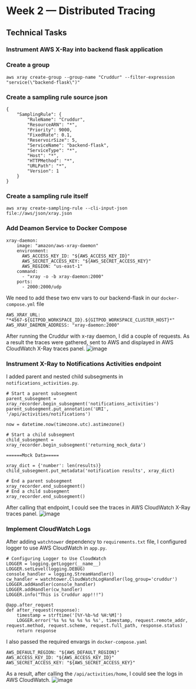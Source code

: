 # Week 2 — Distributed Tracing

## Technical Tasks

### Instrument AWS X-Ray into backend flask application

### Create a group
```
aws xray create-group --group-name "Cruddur" --filter-expression "service(\"backend-flask\")"
```

### Create a sampling rule source json
```
{
    "SamplingRule": {
        "RuleName": "Cruddur",
        "ResourceARN": "*",
        "Priority": 9000,
        "FixedRate": 0.1,
        "ReservoirSize": 5,
        "ServiceName": "backend-flask",
        "ServiceType": "*",
        "Host": "*",
        "HTTPMethod": "*",
        "URLPath": "*",
        "Version": 1
    }
}
```

### Create a sampling rule itself
```
aws xray create-sampling-rule --cli-input-json file://aws/json/xray.json
```

### Add Deamon Service to Docker Compose
```
xray-daemon:
    image: "amazon/aws-xray-daemon"
    environment:
      AWS_ACCESS_KEY_ID: "${AWS_ACCESS_KEY_ID}"
      AWS_SECRET_ACCESS_KEY: "${AWS_SECRET_ACCESS_KEY}"
      AWS_REGION: "us-east-1"
    command:
      - "xray -o -b xray-daemon:2000"
    ports:
      - 2000:2000/udp
```

We need to add these two env vars to our backend-flask in our `docker-compose.yml` file

```
AWS_XRAY_URL: "*4567-${GITPOD_WORKSPACE_ID}.${GITPOD_WORKSPACE_CLUSTER_HOST}*"
AWS_XRAY_DAEMON_ADDRESS: "xray-daemon:2000"
```
After running the Cruddur with x-ray daemon, I did a couple of requests. As a result the traces were gathered, sent to AWS and displayed in AWS CloudWatch X-Ray traces panel.
![image](https://user-images.githubusercontent.com/25799157/223406004-e2923dfa-2b40-4408-809e-a8867cf9aed1.png)

### Instrument X-Ray to Notifications Activities endpoint
I added parent and nested child subsegments in `notifications_activities.py`.

```
# Start a parent subsegment
parent_subsegment = xray_recorder.begin_subsegment('notifications_activities')
parent_subsegment.put_annotation('URI', '/api/activities/notifications')

now = datetime.now(timezone.utc).astimezone()

# Start a child subsegment
child_subsegment = xray_recorder.begin_subsegment('returning_mock_data')

======Mock Data=====

xray_dict = {'number': len(results)}
child_subsegment.put_metadata('notification results', xray_dict)

# End a parent subsegment
xray_recorder.end_subsegment()
# End a child subsegment
xray_recorder.end_subsegment()
```

After calling that endpoint, I could see the traces in AWS CloudWatch X-Ray traces panel.
![image](https://user-images.githubusercontent.com/25799157/223445566-58252aa9-b70d-41e3-8d64-61643529f104.png)

### Implement CloudWatch Logs
After adding `watchtower` dependency to `requirements.txt` file, I configured logger to use AWS CloudWatch in `app.py`.

```
# Configuring Logger to Use CloudWatch
LOGGER = logging.getLogger(__name__)
LOGGER.setLevel(logging.DEBUG)
console_handler = logging.StreamHandler()
cw_handler = watchtower.CloudWatchLogHandler(log_group='cruddur')
LOGGER.addHandler(console_handler)
LOGGER.addHandler(cw_handler)
LOGGER.info("This is Cruddur app!!!")
```
```
@app.after_request
def after_request(response):
    timestamp = strftime('[%Y-%b-%d %H:%M]')
    LOGGER.error('%s %s %s %s %s %s', timestamp, request.remote_addr, request.method, request.scheme, request.full_path, response.status)
    return response
```
I also passed the required envargs in `docker-compose.yaml`

```
AWS_DEFAULT_REGION: "${AWS_DEFAULT_REGION}"
AWS_ACCESS_KEY_ID: "${AWS_ACCESS_KEY_ID}"
AWS_SECRET_ACCESS_KEY: "${AWS_SECRET_ACCESS_KEY}"
```

As a result, after calling the `/api/activities/home`, I could see the logs in AWS CloudWatch.
![image](https://user-images.githubusercontent.com/25799157/223474122-c47c9136-bac8-4ace-80a3-4e1158b0b728.png)

